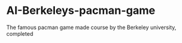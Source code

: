 # AI-Berkeleys-pacman-game
The famous pacman game made course by the Berkeley university, completed
